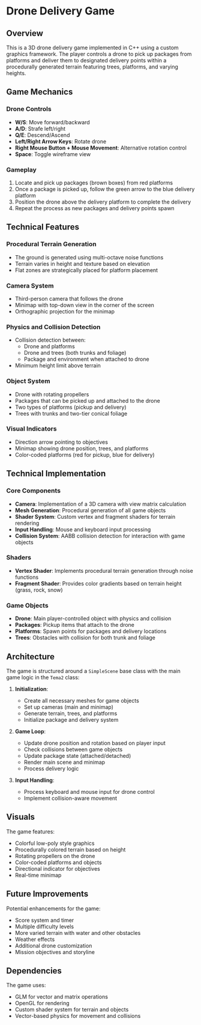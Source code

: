 # Drone Delivery Game

## Overview

This is a 3D drone delivery game implemented in C++ using a custom graphics framework. The player controls a drone to pick up packages from platforms and deliver them to designated delivery points within a procedurally generated terrain featuring trees, platforms, and varying heights.

## Game Mechanics

### Drone Controls
- **W/S**: Move forward/backward
- **A/D**: Strafe left/right
- **Q/E**: Descend/Ascend
- **Left/Right Arrow Keys**: Rotate drone
- **Right Mouse Button + Mouse Movement**: Alternative rotation control
- **Space**: Toggle wireframe view

### Gameplay
1. Locate and pick up packages (brown boxes) from red platforms
2. Once a package is picked up, follow the green arrow to the blue delivery platform
3. Position the drone above the delivery platform to complete the delivery
4. Repeat the process as new packages and delivery points spawn

## Technical Features

### Procedural Terrain Generation
- The ground is generated using multi-octave noise functions
- Terrain varies in height and texture based on elevation
- Flat zones are strategically placed for platform placement

### Camera System
- Third-person camera that follows the drone
- Minimap with top-down view in the corner of the screen
- Orthographic projection for the minimap

### Physics and Collision Detection
- Collision detection between:
  - Drone and platforms
  - Drone and trees (both trunks and foliage)
  - Package and environment when attached to drone
- Minimum height limit above terrain

### Object System
- Drone with rotating propellers
- Packages that can be picked up and attached to the drone
- Two types of platforms (pickup and delivery)
- Trees with trunks and two-tier conical foliage

### Visual Indicators
- Direction arrow pointing to objectives
- Minimap showing drone position, trees, and platforms
- Color-coded platforms (red for pickup, blue for delivery)

## Technical Implementation

### Core Components
- **Camera**: Implementation of a 3D camera with view matrix calculation
- **Mesh Generation**: Procedural generation of all game objects
- **Shader System**: Custom vertex and fragment shaders for terrain rendering
- **Input Handling**: Mouse and keyboard input processing
- **Collision System**: AABB collision detection for interaction with game objects

### Shaders
- **Vertex Shader**: Implements procedural terrain generation through noise functions
- **Fragment Shader**: Provides color gradients based on terrain height (grass, rock, snow)

### Game Objects
- **Drone**: Main player-controlled object with physics and collision
- **Packages**: Pickup items that attach to the drone
- **Platforms**: Spawn points for packages and delivery locations
- **Trees**: Obstacles with collision for both trunk and foliage

## Architecture

The game is structured around a `SimpleScene` base class with the main game logic in the `Tema2` class:

1. **Initialization**:
   - Create all necessary meshes for game objects
   - Set up cameras (main and minimap)
   - Generate terrain, trees, and platforms
   - Initialize package and delivery system

2. **Game Loop**:
   - Update drone position and rotation based on player input
   - Check collisions between game objects
   - Update package state (attached/detached)
   - Render main scene and minimap
   - Process delivery logic

3. **Input Handling**:
   - Process keyboard and mouse input for drone control
   - Implement collision-aware movement

## Visuals

The game features:
- Colorful low-poly style graphics
- Procedurally colored terrain based on height
- Rotating propellers on the drone
- Color-coded platforms and objects
- Directional indicator for objectives
- Real-time minimap

## Future Improvements

Potential enhancements for the game:
- Score system and timer
- Multiple difficulty levels
- More varied terrain with water and other obstacles
- Weather effects
- Additional drone customization
- Mission objectives and storyline

## Dependencies

The game uses:
- GLM for vector and matrix operations
- OpenGL for rendering
- Custom shader system for terrain and objects
- Vector-based physics for movement and collisions